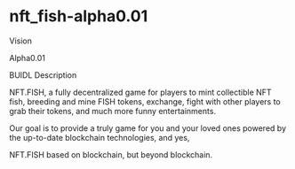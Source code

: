 # nft_fish-alpha0.01

Vision

Alpha0.01

BUIDL Description

NFT.FISH, a fully decentralized game for players to mint collectible NFT fish, breeding and mine FISH tokens, exchange, fight with other players to grab their tokens, and much more funny entertainments.

Our goal is to provide a truly game for you and your loved ones powered by the up-to-date blockchain technologies, and yes,

NFT.FISH based on blockchain, but beyond blockchain.
